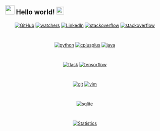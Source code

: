 ## <p align="left"> <img src="https://github.com/nitinajaydixit/nitinajaydixit/blob/master/Assests/Hi.gif" width="29px"> Hello world!&nbsp;<img src="https://github.com/nitinajaydixit/nitinajaydixit/blob/master/Assests/Earth.gif" width="24px"></p>
<p align="center">
<a href="https://github.com/nitinajaydixit"><img src="https://img.shields.io/github/followers/nitinajaydixit?label=Followers&logo=github&style=social" alt="GitHub"></a>
<a href="https://github.com/nitinajaydixit"><img src="https://img.shields.io/github/watchers/nitinajaydixit/nitinajaydixit?style=social" alt="watchers"></a>
<a href="https://www.linkedin.com/in/nitin-a-dixit"><img src="https://img.shields.io/badge/LinkedIn--_.svg?style=social&logo=linkedin" alt="LinkedIn"></a>
<a href="https://stackoverflow.com/users/9164526/nitin-dixit"><img src="https://img.shields.io/badge/stackoverflow-FE7A16.svg?style=social&logo=stackoverflow" alt="stackoverflow"></a>
<a href="https://twitter.com/NitinAjayDixit"><img src="https://img.shields.io/twitter/follow/nitinajaydixit?label=%40nitinajaydixit&logo=twitter&style=social" alt="stackoverflow"></a></p>
<br>


<p align="center">
        <a href="https://github.com/nitinajaydixit/"><img src="https://img.shields.io/badge/python-DAA520.svg?style=for-the-badge&logo=python&logoColor=black" alt="python"></a>
	<a href="https://github.com/nitinajaydixit/"><img src="https://img.shields.io/badge/c/c++-373637.svg?style=for-the-badge&logo=c%2B%2B&logoColor=informational" alt="cplusplus"></a>
	<a href="https://github.com/nitinajaydixit/"><img src="https://img.shields.io/badge/Java-black?style=for-the-badge&logo=java&logoColor=white" alt="java"></a>
</p><br>
<p align="center">
    		<a href="https://github.com/nitinajaydixit/"><img src="https://img.shields.io/badge/Django-black?style=for-the-badge&logo=Django" alt="flask"></a>
	    <a href="https://github.com/nitinajaydixit/"><img src="https://img.shields.io/badge/tensorflow-FF6F00.svg?style=for-the-badge&logo=tensorflow&logoColor=white" alt="tensorflow"></a>
</p><br>


<p align="center">
	 <a href="https://github.com/nitinajaydixit/"><img src="https://img.shields.io/badge/git-F05032.svg?style=for-the-badge&logo=git&logoColor=white" alt="git"></a>
	 <a href="https://github.com/nitinajaydixit/"><img src="https://img.shields.io/badge/Vim-brightgreen?style=for-the-badge&logo=vim&logoColor=black" alt="vim"></a>
</p><br>


<p align="center">
	 <a href="https://github.com/nitinajaydixit/"><img src="https://img.shields.io/badge/MySql-important?style=for-the-badge&logo=mysql&logoColor=black" alt="sqlite"></a>
</p><br>


<p align="center">
<a href="https://github.com/nitinajaydixit/dotfiles_ikigai">
<img align="center" src="https://github-readme-stats.vercel.app/api?username=nitinajaydixit&show_icons=true&title_color=fff&icon_color=79ff97&text_color=9f9f9f&bg_color=151515" alt="Statistics"/>
</a></p><br>



<!--
**nitinajaydixit/nitinajaydixit** is a ✨ _special_ ✨ repository because its `README.md` (this file) appears on your GitHub profile.

Here are some ideas to get you started:

- 🔭 I’m currently working on ...
- 🌱 I’m currently learning ...
- 👯 I’m looking to collaborate on ...
- 🤔 I’m looking for help with ...
- 💬 Ask me about ...
- 📫 How to reach me: ...
- 😄 Pronouns: ...
- ⚡ Fun fact: ...
-->
